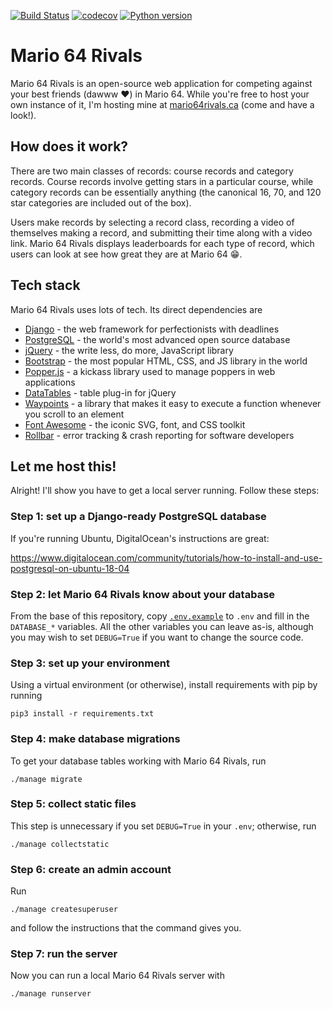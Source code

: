 [![Build Status](https://travis-ci.com/mwiens91/mario-64-rivals.svg?branch=master)](https://travis-ci.com/mwiens91/mario-64-rivals)
[![codecov](https://codecov.io/gh/mwiens91/mario-64-rivals/branch/master/graph/badge.svg)](https://codecov.io/gh/mwiens91/mario-64-rivals)
[![Python version](https://img.shields.io/badge/python-3.5%20|%203.6%20|%203.7-blue.svg)](https://github.com/mwiens91/mario-64-rivals)

# Mario 64 Rivals

Mario 64 Rivals is an open-source web application for competing against
your best friends (dawww :heart:) in Mario 64.  While you're free to
host your own instance of it, I'm hosting mine at
[mario64rivals.ca](https://mario64rivals.ca) (come and have a look!).

## How does it work?

There are two main classes of records: course records and category
records. Course records involve getting stars in a particular course,
while category records can be essentially anything (the canonical 16,
70, and 120 star categories are included out of the box).

Users make records by selecting a record class, recording a video of
themselves making a record, and submitting their time along with a video
link. Mario 64 Rivals displays leaderboards for each type of record,
which users can look at see how great they are at Mario 64 :grin:.

## Tech stack

Mario 64 Rivals uses lots of tech. Its direct dependencies are

- [Django](https://www.djangoproject.com/) - the web framework for perfectionists with deadlines
- [PostgreSQL](https://www.postgresql.org/) - the world's most advanced open source database
- [jQuery](https://jquery.com/) - the write less, do more, JavaScript library
- [Bootstrap](https://getbootstrap.com/) - the most popular HTML, CSS, and JS library in the world
- [Popper.js](https://popper.js.org/) - a kickass library used to manage poppers in web applications
- [DataTables](https://datatables.net/) - table plug-in for jQuery
- [Waypoints](http://imakewebthings.com/waypoints/) - a library that makes it easy to execute a function whenever you scroll to an element
- [Font Awesome](https://fontawesome.com/) - the iconic SVG, font, and CSS toolkit
- [Rollbar](https://rollbar.com/) - error tracking & crash reporting for software developers

## Let me host this!

Alright! I'll show you have to get a local server running. Follow these
steps:

### Step 1: set up a Django-ready PostgreSQL database

If you're running Ubuntu, DigitalOcean's instructions are great:

https://www.digitalocean.com/community/tutorials/how-to-install-and-use-postgresql-on-ubuntu-18-04

### Step 2: let Mario 64 Rivals know about your database

From the base of this repository, copy [`.env.example`](.env.example) to
`.env` and fill in the `DATABASE_*` variables. All the other variables
you can leave as-is, although you may wish to set `DEBUG=True` if you
want to change the source code.

### Step 3: set up your environment

Using a virtual environment (or otherwise), install requirements with
pip by running

```
pip3 install -r requirements.txt
```

### Step 4: make database migrations

To get your database tables working with Mario 64 Rivals, run

```
./manage migrate
```

### Step 5: collect static files

This step is unnecessary if you set `DEBUG=True` in your `.env`;
otherwise, run

```
./manage collectstatic
```

### Step 6: create an admin account

Run

```
./manage createsuperuser
```

and follow the instructions that the command gives you.

### Step 7: run the server

Now you can run a local Mario 64 Rivals server with

```
./manage runserver
```
